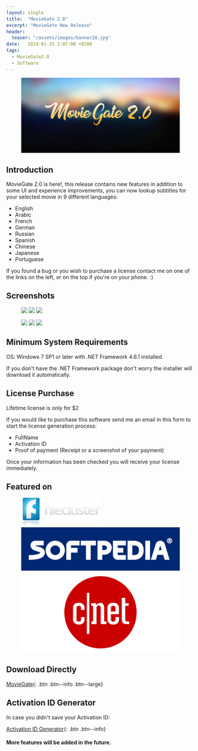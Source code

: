 ```yaml
---
layout: single
title:  "MovieGate 2.0"
excerpt: "MovieGate New Release"
header:
  teaser: "/assets/images/banner20.jpg"
date:   2019-01-25 2:07:00 +0200
tags:
  - MovieGate2.0 
  - Software
---
```

 
<figure>
	<a href=""><img src="/assets/images/banner20.jpg"></a>
</figure>

## Introduction


MovieGate 2.0 is here!, this release contains new features in addition to some UI and experience improvements,
you can now lookup subtitles for your selected movie in 9 different languages:

- English 
- Arabic
- French
- German
- Russian
- Spanish
- Chinese
- Japanese
- Portuguese

If you found a bug or you wish to purchase a license contact me on one of the links on the left, or on the top if you're on your phone. :)

## Screenshots

<figure class="third">
	<a href="https://github.com/hmz777/MovieGate/raw/master/MovieGate_RflMOl59eU.jpg"><img src="https://github.com/hmz777/MovieGate/raw/master/MovieGate_RflMOl59eU.jpg"></a>
    <a href="https://github.com/hmz777/MovieGate/raw/master/MovieGate_mOY09EnQ7Y.jpg"><img src="https://github.com/hmz777/MovieGate/raw/master/MovieGate_mOY09EnQ7Y.jpg"></a>
    <a href="https://github.com/hmz777/MovieGate/raw/master/MovieGate_bbQgebDjiC.jpg"><img src="https://github.com/hmz777/MovieGate/raw/master/MovieGate_bbQgebDjiC.jpg"></a>
</figure>

<figure class="third">
	<a href="https://github.com/hmz777/MovieGate/raw/master/MovieGate_MIRXwVVH9k.jpg"><img src="https://github.com/hmz777/MovieGate/raw/master/MovieGate_MIRXwVVH9k.jpg"></a>
    <a href="https://github.com/hmz777/MovieGate/raw/master/MovieGate_Jb357TM0ah.jpg"><img src="https://github.com/hmz777/MovieGate/raw/master/MovieGate_Jb357TM0ah.jpg"></a>
    <a href="https://github.com/hmz777/MovieGate/raw/master/MovieGate_u1Wd5YOW4g.jpg"><img src="https://github.com/hmz777/MovieGate/raw/master/MovieGate_u1Wd5YOW4g.jpg"></a>
</figure>


## Minimum System Requirements

OS: Windows 7 SP1 or later with .NET Framework 4.6.1 installed.

If you don't have the .NET Framework package don't worry the installer will download it automatically.

## License Purchase

Lifetime license is only for $2

If you would like to purchase this software send me an email in this form to start the license generation process:

- FullName
- Activation ID
- Proof of payment (Receipt or a screenshot of your payment)

Once your information has been checked you will receive your license immediately.


## Featured on

<figure class="third">
	<a href="https://www.filecluster.com/MovieGate.html"><img src="/assets/images/logo_filecluster.jpg"></a>
    <a href="https://www.softpedia.com/get/Internet/Internet-Radio-TV-Player/MovieGate.shtml"><img src="/assets/images/rba_sp_hd.png"></a>
    <a href="https://download.cnet.com/MovieGate/3000-31714_4-77997735.html"><img src="/assets/images/CNET-Logo-1.png"></a>
</figure>

## Download Directly


[MovieGate](https://github.com/hmz777/MovieGate/releases/download/2.2/MovieGateSetup.exe){: .btn .btn--info .btn--large}


## Activation ID Generator

In case you didn't save your Activation ID:


[Activation ID Generator](https://github.com/hmz777/MovieGate/releases/download/1.0/Activation.ID.Generator.exe){: .btn .btn--info}


#### More features will be added in the future.






